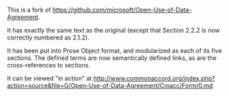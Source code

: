 This is a fork of https://github.com/microsoft/Open-Use-of-Data-Agreement.

It has exactly the same text as the original (except that Section 2.2.2 is now correctly numbered as 2.1.2).

It has been put into Prose Object format, and modularized as each of its five sections.  The defined terms are now semantically defined links, as are the cross-references to sections.

It can be viewed "in action" at http://www.commonaccord.org/index.php?action=source&file=G/Open-Use-of-Data-Agreement/Cmacc/Form/0.md

